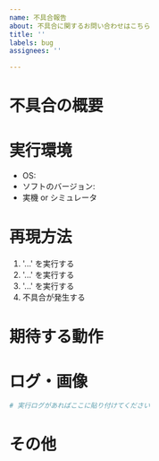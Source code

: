```yaml
---
name: 不具合報告
about: 不具合に関するお問い合わせはこちら
title: ''
labels: bug
assignees: ''

---
```


<!-- 品質向上にご協力ありがとうございます -->
<!-- テンプレートを参考に文章を作成してください -->

# 不具合の概要
<!-- 不具合の概要をここに書きます -->

# 実行環境
<!-- 不具合発生時の実行環境をここに書きます -->

- OS: <!-- 例：Ubuntu 18.04、Windows 10 -->
- ソフトのバージョン: <!-- 例：最新、コミットabcd123 -->
- 実機 or シミュレータ

# 再現方法
<!-- 不具合の再現方法をここに書きます -->

1. '...' を実行する
2. '...' を実行する
3. '...' を実行する
4. 不具合が発生する

# 期待する動作
<!-- 本来であればどんな動作をしてほしいのかをここに書きます -->

# ログ・画像
<!-- 不具合発生時のログや画像を貼ります -->

```sh
# 実行ログがあればここに貼り付けてください
```

# その他
<!-- 何かあれば追記してください -->
